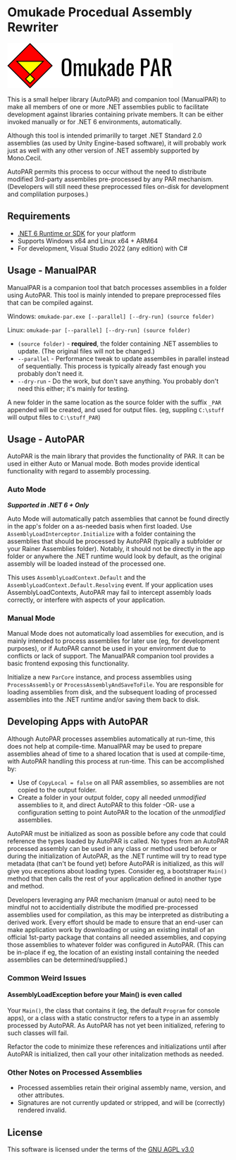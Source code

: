 ﻿# Omukade Procedual Assembly Rewriter
![logo](logo.png)

This is a small helper library (AutoPAR) and companion tool (ManualPAR) to make all members of one or more .NET
assemblies public to facilitate development against libraries containing private members. It can be either invoked manually
or for .NET 6 environments, automatically.

Although this tool is intended primarilly to target .NET Standard 2.0 assemblies (as used by Unity Engine-based software),
it will probably work just as well with any other version of .NET assembly supported by Mono.Cecil.

AutoPAR permits this process to occur without the need to distribute modified 3rd-party assembiles pre-processed by any PAR mechanism. (Developers will still need these preprocessed files on-disk for development and complilation purposes.)

## Requirements
* [.NET 6 Runtime or SDK](https://dotnet.microsoft.com/en-us/download/dotnet/6.0) for your platform
* Supports Windows x64 and Linux x64 + ARM64
* For development, Visual Studio 2022 (any edition) with C#

## Usage - ManualPAR
ManualPAR is a companion tool that batch processes assemblies in a folder using AutoPAR. This tool is mainly intended to prepare preprocessed files that can be compiled against.

Windows: ```omukade-par.exe [--parallel] [--dry-run] (source folder)```

Linux: ```omukade-par [--parallel] [--dry-run] (source folder)```

* `(source folder)` - **required**, the folder containing .NET assemblies to update. (The original files will not be changed.)
* `--parallel` - Performance tweak to update assembiles in parallel instead of sequentially. This process is typically already fast enough you probably don't need it.
* `--dry-run` - Do the work, but don't save anything. You probably don't need this either; it's mainly for testing.

A new folder in the same location as the source folder with the suffix `_PAR` appended will be created, and used for output files. (eg, suppling `C:\stuff` will output files to `C:\stuff_PAR`)

## Usage - AutoPAR
AutoPAR is the main library that provides the functionality of PAR. It can be used in either Auto or Manual mode. Both modes provide identical functionality with regard to assembly processing.

### Auto Mode
***Supported in .NET 6 + Only***

Auto Mode will automatically patch assemblies that cannot be found directly in the app's folder on a as-needed basis when first loaded. Use `AssemblyLoadInterceptor.Initialize` with a folder containing the assemblies that should be processed by AutoPAR (typically a subfolder or your Rainer Assemblies folder).
Notably, it should not be directly in the app folder or anywhere the .NET runtime would look by default, as the original assembly will be loaded instead of the processed one.

This uses `AssemblyLoadContext.Default` and the `AssemblyLoadContext.Default.Resolving` event. If your application uses AssemblyLoadContexts, AutoPAR may fail to intercept assembly loads correctly, or interfere with aspects of your application.

### Manual Mode
Manual Mode does not automatically load assemblies for execution, and is mainly intended to process assemblies for later use (eg, for development purposes), or if AutoPAR cannot be used in your environment due to conflicts or lack of support.
The ManualPAR companion tool provides a basic frontend exposing this functionality.

Initialize a new `ParCore` instance, and process assemblies using `ProcessAssembly` or `ProcessAssemblyAndSaveToFile`. You are responsible for loading assemblies from disk, and the subsequent loading of processed assemblies into the .NET runtime and/or saving them back to disk.

## Developing Apps with AutoPAR
Although AutoPAR processes assemblies automatically at run-time, this does not help at compile-time. ManualPAR may be used to prepare assemblies ahead of time to a shared location that is used at compile-time,
with AutoPAR handling this process at run-time. This can be accomplished by:
* Use of `CopyLocal = false` on all PAR assemblies, so assemblies are not copied to the output folder.
* Create a folder in your output folder, copy all needed _unmodified_ assemblies to it, and direct AutoPAR to this folder -OR- use a configuration setting to point AutoPAR to the location of the _unmodified_ assemblies.

AutoPAR must be initialized as soon as possible before any code that could reference the types loaded by AutoPAR is called.
No types from an AutoPAR processed assembly can be used in any class or method used before or during the initialization of AutoPAR, as the .NET runtime will try to read type metadata (that can't be found yet) before AutoPAR is initialized, as this _will_ give you exceptions about loading types.
Consider eg, a bootstraper `Main()` method that then calls the rest of your application defined in another type and method.

Developers leveraging any PAR mechanism (manual or auto) need to be mindful not to accidentially distribute the modified pre-processed assemblies used for compilation, as this may be interpreted as distributing a derived work.
Every effort should be made to ensure that an end-user can make application work by downloading or using an existing install of an official 1st-party package that contains all needed assemblies, and copying those assemblies to whatever folder was configured in AutoPAR. (This can be in-place if eg, the location of an existing install containing the needed assemblies can be determined/supplied.)

### Common Weird Issues
#### AssemblyLoadException before your Main() is even called
Your `Main()`, the class that contains it (eg, the default `Program` for console apps), or a class with a static constructor refers to a type in an assembly processed by AutoPAR. As AutoPAR has not yet been initialized, refering to such classes will fail.

Refactor the code to minimize these references and initializations until after AutoPAR is initialized, then call your other initalization methods as needed.

### Other Notes on Processed Assemblies
* Processed assemblies retain their original assembly name, version, and other attributes.
* Signatures are not currently updated or stripped, and will be (correctly) rendered invalid.

## License
This software is licensed under the terms of the [GNU AGPL v3.0](https://www.gnu.org/licenses/agpl-3.0.en.html)